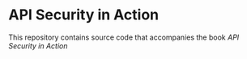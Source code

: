 # API Security in Action

This repository contains source code that accompanies the book _API Security in Action_